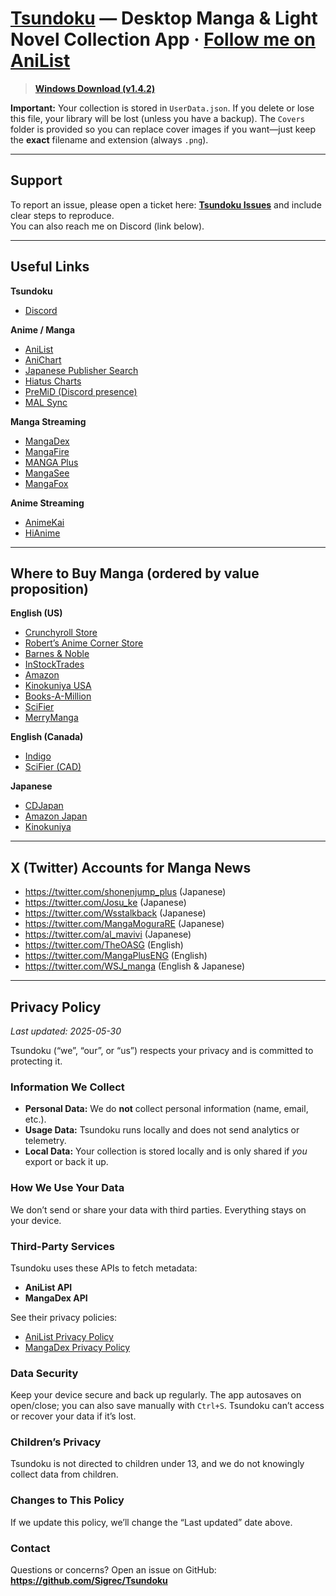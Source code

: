 # [Tsundoku](https://en.wikipedia.org/wiki/Tsundoku) — Desktop Manga & Light Novel Collection App · [Follow me on AniList](https://anilist.co/user/Preminence/)

> **[Windows Download (v1.4.2)](https://apps.microsoft.com/detail/9p85xxdqfhs2?hl=en-us&gl=US&ocid=pdpshare)**

**Important:** Your collection is stored in `UserData.json`. If you delete or lose this file, your library will be lost (unless you have a backup). The `Covers` folder is provided so you can replace cover images if you want—just keep the **exact** filename and extension (always `.png`).

---

## Support

To report an issue, please open a ticket here: **[Tsundoku Issues](https://github.com/Sigrec/Tsundoku/issues/new/choose)** and include clear steps to reproduce.  
You can also reach me on Discord (link below).

---

## Useful Links

**Tsundoku**

- [Discord](https://discord.gg/QcZ5jcFPeU)

**Anime / Manga**

- [AniList](https://anilist.co/)
- [AniChart](https://anichart.net/Summer-2025)
- [Japanese Publisher Search](https://comic.k-manga.jp/)
- [Hiatus Charts](https://www.reddit.com/r/HiatusCharts/comments/pfqlbz/all_charts/)
- [PreMiD (Discord presence)](https://premid.app/)
- [MAL Sync](https://malsync.moe/)

**Manga Streaming**

- [MangaDex](https://mangadex.org/)
- [MangaFire](https://mangafire.to/home)
- [MANGA Plus](https://mangaplus.shueisha.co.jp/updates)
- [MangaSee](https://mangasee123.com/)
- [MangaFox](https://fanfox.net/)

**Anime Streaming**

- [AnimeKai](https://animekai.to/home)
- [HiAnime](https://hianime.to/home)

---

## Where to Buy Manga (ordered by value proposition)

**English (US)**

- [Crunchyroll Store](https://store.crunchyroll.com/collections/manga-books/)
- [Robert’s Anime Corner Store](https://www.animecornerstore.com/graphicnovels1.html)
- [Barnes & Noble](https://www.barnesandnoble.com/b/books/graphic-novels-comics/manga/_/N-1sZ29Z8q8Zucc)
- [InStockTrades](https://www.instocktrades.com/)
- [Amazon](https://www.amazon.com/Manga-Comics-Graphic-Novels-Books/b?node=4367)
- [Kinokuniya USA](https://united-states.kinokuniya.com/)
- [Books-A-Million](https://www.booksamillion.com/manga)
- [SciFier](https://scifier.com/)
- [MerryManga](https://www.merrymanga.com/)

**English (Canada)**

- [Indigo](https://www.indigo.ca/)
- [SciFier (CAD)](https://scifier.com/?setCurrencyId=6)

**Japanese**

- [CDJapan](https://www.cdjapan.co.jp/)
- [Amazon Japan](https://www.amazon.co.jp/)
- [Kinokuniya](https://united-states.kinokuniya.com/)

---

## X (Twitter) Accounts for Manga News

- <https://twitter.com/shonenjump_plus> (Japanese)
- <https://twitter.com/Josu_ke> (Japanese)
- <https://twitter.com/Wsstalkback> (Japanese)
- <https://twitter.com/MangaMoguraRE> (Japanese)
- <https://twitter.com/al_mavivi> (Japanese)
- <https://twitter.com/TheOASG> (English)
- <https://twitter.com/MangaPlusENG> (English)
- <https://twitter.com/WSJ_manga> (English & Japanese)

---

## Privacy Policy

*Last updated: 2025-05-30*

Tsundoku (“we”, “our”, or “us”) respects your privacy and is committed to protecting it.

### Information We Collect

- **Personal Data:** We do **not** collect personal information (name, email, etc.).
- **Usage Data:** Tsundoku runs locally and does not send analytics or telemetry.
- **Local Data:** Your collection is stored locally and is only shared if *you* export or back it up.

### How We Use Your Data

We don’t send or share your data with third parties. Everything stays on your device.

### Third-Party Services

Tsundoku uses these APIs to fetch metadata:

- **AniList API**
- **MangaDex API**

See their privacy policies:

- [AniList Privacy Policy](https://anilist.co/privacy/)
- [MangaDex Privacy Policy](https://mangadex.org/privacy)

### Data Security

Keep your device secure and back up regularly. The app autosaves on open/close; you can also save manually with `Ctrl+S`. Tsundoku can’t access or recover your data if it’s lost.

### Children’s Privacy

Tsundoku is not directed to children under 13, and we do not knowingly collect data from children.

### Changes to This Policy

If we update this policy, we’ll change the “Last updated” date above.

### Contact

Questions or concerns? Open an issue on GitHub:  
**<https://github.com/Sigrec/Tsundoku>**
